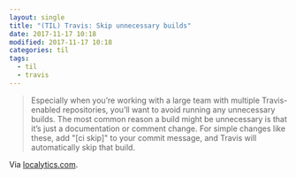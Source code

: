 ```yaml
---
layout: single
title: "(TIL) Travis: Skip unnecessary builds"
date: 2017-11-17 10:18
modified: 2017-11-17 10:18
categories: til
tags:
  - til
  - travis
---
```


> Especially when you’re working with a large team with multiple Travis-enabled repositories,
you’ll want to avoid running any unnecessary builds.
The most common reason a build might be unnecessary is that it’s just a documentation or comment change.
For simple changes like these, add "[ci skip]" to your commit message,
and Travis will automatically skip that build.

Via [localytics.com](http://eng.localytics.com/best-practices-and-common-mistakes-with-travis-ci/).
